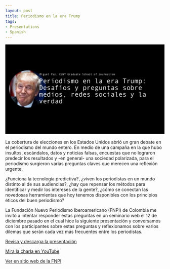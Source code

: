 ```yaml
---
layout: post
title: Periodismo en la era Trump
tags:
- Presentations
- Spanish
---
```


![Slides](assets/images/periodismo_en_la_era_trump.png)

La cobertura de elecciones en los Estados Unidos abrió un gran debate en el periodismo del mundo entero. En medio de una campaña en la que hubo insultos, escándalos, datos y noticias falsas, encuestas que no lograron predecir los resultados y -en general- una sociedad polarizada, para el periodismo surgieron varias preguntas claves que merecen una reflexión urgente.

¿Funciona la tecnología predictiva?, ¿viven los periodistas en un mundo distinto al de sus audiencias?, ¿hay que repensar los métodos para identificar y medir los intereses de la gente?, ¿cómo se conectan las novedosas herramientas que hoy tenemos disponibles con los principios éticos del buen periodismo?

La Fundación Nuevo Periodismo Iberoamericano (FNPI) de Colombia me invitó a intentar responder estas preguntas en un seminario web el 12 de diciembre pasado en el cual hice la siguiente presentación y conversamos con los participantes sobre estas preguntas y reflexionamos sobre varios dilemas que serán cada vez más frecuentes entre los periodistas.

[Revisa y descarga la presentación](https://www.slideshare.net/miguelpaz/periodismo-en-la-era-trump-desafos-y-preguntas-sobre-medios-redes-sociales-y-la-verdad)

[Mira la charla en YouTube](https://www.youtube.com/watch?v=Uu-kp2WhYO4)

[Ver en sitio web de la FNPI](http://eticasegura.fnpi.org/2016/12/12/7804periodismo-era-donald-trump-miguel-paz/)
